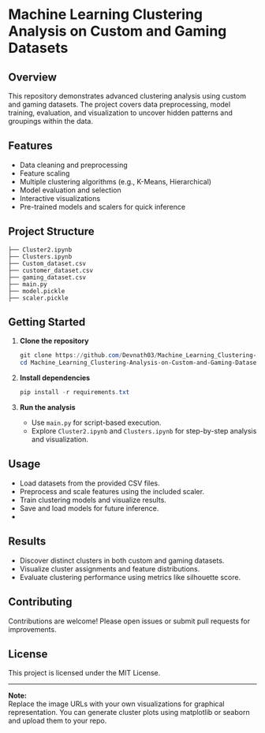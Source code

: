 # Machine Learning Clustering Analysis on Custom and Gaming Datasets

## Overview

This repository demonstrates advanced clustering analysis using custom and gaming datasets. The project covers data preprocessing, model training, evaluation, and visualization to uncover hidden patterns and groupings within the data.

## Features

- Data cleaning and preprocessing
- Feature scaling
- Multiple clustering algorithms (e.g., K-Means, Hierarchical)
- Model evaluation and selection
- Interactive visualizations
- Pre-trained models and scalers for quick inference

## Project Structure

```
├── Cluster2.ipynb
├── Clusters.ipynb
├── Custom_dataset.csv
├── customer_dataset.csv
├── gaming_dataset.csv
├── main.py
├── model.pickle
├── scaler.pickle
```

## Getting Started

1. **Clone the repository**
   ```powershell
   git clone https://github.com/Devnath03/Machine_Learning_Clustering-Analysis-on-Custom-and-Gaming-Datasets.git
   cd Machine_Learning_Clustering-Analysis-on-Custom-and-Gaming-Datasets
   ```

2. **Install dependencies**
   ```powershell
   pip install -r requirements.txt
   ```

3. **Run the analysis**
   - Use `main.py` for script-based execution.
   - Explore `Cluster2.ipynb` and `Clusters.ipynb` for step-by-step analysis and visualization.

## Usage

- Load datasets from the provided CSV files.
- Preprocess and scale features using the included scaler.
- Train clustering models and visualize results.
- Save and load models for future inference.
- 
## Results

- Discover distinct clusters in both custom and gaming datasets.
- Visualize cluster assignments and feature distributions.
- Evaluate clustering performance using metrics like silhouette score.

## Contributing

Contributions are welcome! Please open issues or submit pull requests for improvements.

## License

This project is licensed under the MIT License.

---

**Note:**  
Replace the image URLs with your own visualizations for graphical representation. You can generate cluster plots using matplotlib or seaborn and upload them to your repo.
